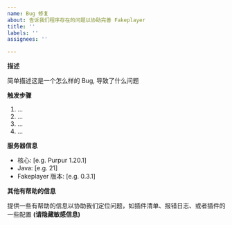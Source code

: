 ```yaml
---
name: Bug 修复
about: 告诉我们程序存在的问题以协助完善 Fakeplayer
title: ''
labels: ''
assignees: ''

---
```


**描述**

简单描述这是一个怎么样的 Bug, 导致了什么问题



**触发步骤**
1. ...
2. ...
3. ...
4. ...

**服务器信息**
 - 核心: [e.g. Purpur 1.20.1]
 - Java: [e.g. 21]
 - Fakeplayer 版本: [e.g. 0.3.1]

**其他有帮助的信息**

提供一些有帮助的信息以协助我们定位问题，如插件清单、报错日志、或者插件的一些配置 **(请隐藏敏感信息)**

